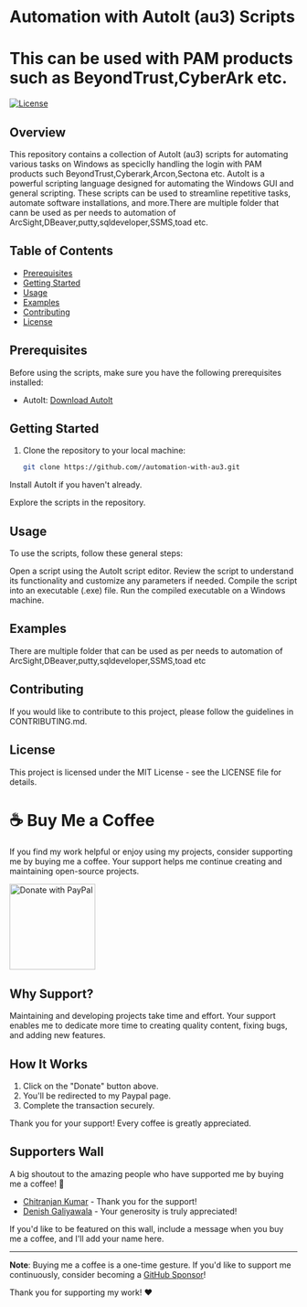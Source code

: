 # Automation with AutoIt (au3) Scripts
# This can be used with PAM products such as BeyondTrust,CyberArk etc.

[![License](https://img.shields.io/badge/License-MIT-blue.svg)](https://opensource.org/licenses/MIT)

## Overview

This repository contains a collection of AutoIt (au3) scripts for automating various tasks on Windows as speciclly handling the login with PAM products such BeyondTrust,Cyberark,Arcon,Sectona etc. AutoIt is a powerful scripting language designed for automating the Windows GUI and general scripting. These scripts can be used to streamline repetitive tasks, automate software installations, and more.There are multiple folder that cann be used as per needs to automation of ArcSight,DBeaver,putty,sqldeveloper,SSMS,toad etc.

## Table of Contents

- [Prerequisites](#prerequisites)
- [Getting Started](#getting-started)
- [Usage](#usage)
- [Examples](#examples)
- [Contributing](#contributing)
- [License](#license)

## Prerequisites

Before using the scripts, make sure you have the following prerequisites installed:

- AutoIt: [Download AutoIt](https://www.autoitscript.com/site/autoit/downloads/)

## Getting Started

1. Clone the repository to your local machine:

   ```bash
   git clone https://github.com//automation-with-au3.git
Install AutoIt if you haven't already.

Explore the scripts in the repository.

## Usage
To use the scripts, follow these general steps:

Open a script using the AutoIt script editor.
Review the script to understand its functionality and customize any parameters if needed.
Compile the script into an executable (.exe) file.
Run the compiled executable on a Windows machine.
## Examples
There are multiple folder that can be used as per needs to automation of ArcSight,DBeaver,putty,sqldeveloper,SSMS,toad etc

## Contributing
If you would like to contribute to this project, please follow the guidelines in CONTRIBUTING.md.

## License
This project is licensed under the MIT License - see the LICENSE file for details.


# ☕ Buy Me a Coffee

If you find my work helpful or enjoy using my projects, consider supporting me by buying me a coffee. Your support helps me continue creating and maintaining open-source projects.

<a href="https://paypal.me/DhananjayNidhonkar?country.x=IN&locale.x=en_GB" target="_blank">
  <img src="https://www.paypalobjects.com/en_US/i/btn/btn_donateCC_LG.gif" alt="Donate with PayPal" style="width: 150px; height: auto;">
</a>


## Why Support?

Maintaining and developing projects take time and effort. Your support enables me to dedicate more time to creating quality content, fixing bugs, and adding new features.

## How It Works

1. Click on the "Donate" button above.
2. You'll be redirected to my Paypal page.
3. Complete the transaction securely.

Thank you for your support! Every coffee is greatly appreciated.

## Supporters Wall

A big shoutout to the amazing people who have supported me by buying me a coffee! 🙌

- [Chitranjan Kumar](#) - Thank you for the support!
- [Denish Galiyawala](#) - Your generosity is truly appreciated!

If you'd like to be featured on this wall, include a message when you buy me a coffee, and I'll add your name here.

---

**Note**: Buying me a coffee is a one-time gesture. If you'd like to support me continuously, consider becoming a [GitHub Sponsor](https://github.com/sponsors)!

Thank you for supporting my work! ❤️
